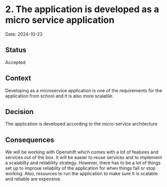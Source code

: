 # 2. The application is developed as a micro service application

Date: 2024-10-23

## Status

Accepted

## Context

Developing as a microservice application is one of the requirements for the application from school and it is also more scalable.


## Decision

The application is developed according to the micro-service architecture

## Consequences

We will be working with Openshift which comes with a lot of features and services out of the box. It will be easier to reuse services and to implement a scalabilty and reliability strategy. However, there has to be a lot of things set up to improve reliablity of the application for when things fail or stop working. Also, resources to run the application to make sure it is scalable and reliable are expensive.
